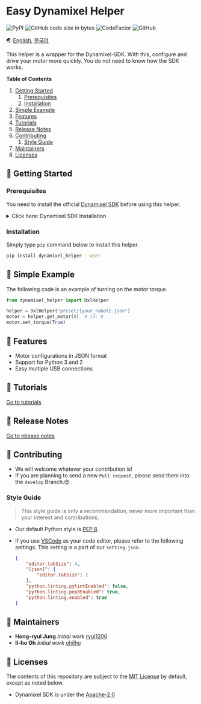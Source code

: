 # Easy Dynamixel Helper

![PyPI](https://img.shields.io/pypi/v/dynamixel-helper.svg)
![GitHub code size in bytes](https://img.shields.io/github/languages/code-size/ryul1206/easy-dynamixel-helper.svg)
![CodeFactor](https://www.codefactor.io/repository/github/ryul1206/easy-dynamixel-helper/badge/master)
![GitHub](https://img.shields.io/github/license/ryul1206/easy-dynamixel-helper.svg)

🌏 [English](README.md), [한국어](README.kr.md)

This helper is a wrapper for the Dynamixel-SDK. With this, configure and drive your motor more quickly. You do not need to know how the SDK works.

**Table of Contents**

1. [ Getting Started](#-Getting-Started)
    1. [Prerequisites](#Prerequisites)
    1. [Installation](#Installation)
1. [ Simple Example](#-Simple-Example)
1. [ Features](#-Features)
1. [ Tutorials](#-Tutorials)
1. [ Release Notes](#-Release-Notes)
1. [ Contributing](#-Contributing)
    1. [Style Guide](#Style-Guide)
1. [ Maintainers](#-Maintainers)
1. [ Licenses](#-Licenses)

## 🚀 Getting Started

### Prerequisites

You need to install the official [Dynamixel SDK](https://github.com/ROBOTIS-GIT/DynamixelSDK) before using this helper.

<details><summary>Click here: Dynamixel SDK Installation</summary>
<p>

1. Clone the official SDK repository into your custom folder, for example, I created `~/lib`.

    ```bash
    git clone https://github.com/ROBOTIS-GIT/DynamixelSDK.git
    ```
2. Go into the folder `/DynamixelSDK/python` of your cloned SDK.

    ```bash
    cd ${your_download_path}/DynamixelSDK/python
    ```

3. Run `setup.py` as administrator to install the library.

    ```bash
    sudo python setup.py install
    ```

</p>
</details>

### Installation

Simply type `pip` command below to install this helper.

```bash
pip install dynamixel_helper --user
```

## 🐣 Simple Example

The following code is an example of turning on the motor torque.

```python
from dynamixel_helper import DxlHelper

helper = DxlHelper("preset/{your_robot}.json")
motor = helper.get_motor(0)  # id: 0
motor.set_torque(True)
```

## 💎 Features

- Motor configurations in JSON format
- Support for Python 3 and 2
- Easy multiple USB connections

## 🌱 Tutorials

[Go to tutorials](/tutorial/TUTORIAL.en.md)

## 🚩 Release Notes


[Go to release notes](/CHANGELOG.md#Release-Notes)

## 💌 Contributing

- We will welcome whatever your contribution is!
- If you are planning to send a new `Pull request`, please send them into the `develop` Branch.😍
### Style Guide

> This style guide is only a recommendation, never more important than your interest and contributions.

- Our default Python style is [PEP 8](https://www.python.org/dev/peps/pep-0008/).
- If you use [VSCode](https://code.visualstudio.com/) as your code editor, please refer to the following settings. This setting is a part of our `setting.json`.

    ```json
    {
        "editor.tabSize": 4,
        "[json]": {
            "editor.tabSize": 2
        },
        "python.linting.pylintEnabled": false,
        "python.linting.pep8Enabled": true,
        "python.linting.enabled": true
    }
    ```

## 🔧 Maintainers

- **Hong-ryul Jung** _Initial work_ [ryul1206](https://github.com/ryul1206)
- **Il-ho Oh** _Initial work_ [ohilho](https://github.com/ohilho)

## 📜 Licenses

The contents of this repository are subject to the [MIT License](/LICENSE) by default, except as noted below.

- Dynamixel SDK is under the [Apache-2.0](https://github.com/ROBOTIS-GIT/DynamixelSDK/blob/master/LICENSE)
